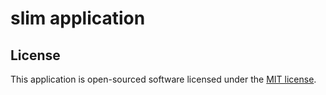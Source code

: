 # slim application

## License

This application is open-sourced software licensed under the [MIT license](https://opensource.org/licenses/MIT).